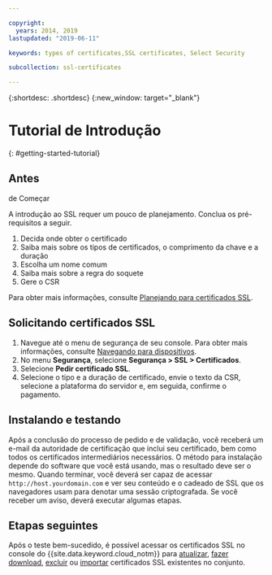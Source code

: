 ```yaml
---

copyright:
  years: 2014, 2019
lastupdated: "2019-06-11"

keywords: types of certificates,SSL certificates, Select Security

subcollection: ssl-certificates

---
```


{:shortdesc: .shortdesc}
{:new_window: target="_blank"}

# Tutorial de Introdução
{: #getting-started-tutorial}

## Antes
de Começar

A introdução ao SSL requer um pouco de planejamento. Conclua os pré-requisitos a seguir.

1. Decida onde obter o certificado
2. Saiba mais sobre os tipos de certificados, o comprimento da chave e a duração
3. Escolha um nome comum
4. Saiba mais sobre a regra do soquete
5. Gere o CSR

Para obter mais informações, consulte [Planejando para certificados SSL](/docs/infrastructure/ssl-certificates?topic=ssl-certificates-planning-for-ssl#planning-for-ssl).

## Solicitando certificados SSL

1. Navegue até o menu de segurança de seu console. Para obter mais informações, consulte [Navegando para dispositivos](/docs/infrastructure/ssl-certificates?topic=virtual-servers-navigating-devices).
2. No menu **Segurança**, selecione **Segurança > SSL > Certificados**.
3. Selecione **Pedir certificado SSL**.
3. Selecione o tipo e a duração de certificado, envie o texto da CSR, selecione a plataforma do servidor e, em seguida, confirme o pagamento.

## Instalando e testando
Após a conclusão do processo de pedido e de validação, você receberá um e-mail da autoridade de certificação que
inclui seu certificado, bem como todos os certificados intermediários necessários. O método para instalação depende do software que
você está usando, mas o resultado deve ser o mesmo. Quando terminar, você deverá ser capaz de acessar `http://host.yourdomain.com` e ver seu conteúdo e o cadeado de SSL que os navegadores usam para denotar uma sessão criptografada. Se você receber um aviso, deverá executar algumas etapas.

## Etapas seguintes

Após o teste bem-sucedido, é possível acessar os certificados SSL no console do {{site.data.keyword.cloud_notm}} para [atualizar](/docs/infrastructure/ssl-certificates?topic=ssl-certificates-viewing-and-updating-ssl-certificates#viewing-and-updating-ssl-certificates), [fazer download](/docs/infrastructure/ssl-certificates?topic=ssl-certificates-downloading-ssl-certificate-details#downloading-ssl-certificate-details), [excluir](/docs/infrastructure/ssl-certificates?topic=ssl-certificates-deleting-ssl-certificates#deleting-ssl-certificates) ou [importar](/docs/infrastructure/ssl-certificates?topic=ssl-certificates-importing-ssl-certificates#importing-ssl-certificates) certificados SSL existentes no conjunto.
